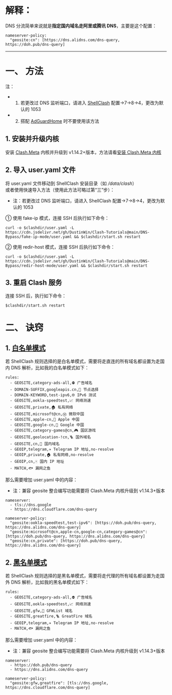 # 解释：
DNS 分流简单来说就是**指定国内域名走阿里或腾讯 DNS**，主要是这个配置：
```
nameserver-policy:
  "geosite:cn": [https://dns.alidns.com/dns-query, https://doh.pub/dns-query]
```
---
# 一、 方法
注：
- 1. 若更改过 DNS 监听端口，请进入 [ShellClash](https://github.com/juewuy/ShellClash) 配置->7->8->4，更改为默认的 1053
- 2. 搭配 [AdGuardHome](https://github.com/AdguardTeam/AdGuardHome) 时不要使用该方法

## 1. 安装并升级内核
安装 [Clash.Meta](https://github.com/MetaCubeX/Clash.Meta) 内核并升级到 v1.14.2+版本，方法请看[安装 Clash.Meta 内核](https://github.com/DustinWin/Clash-Tutorials/blob/main/%E6%95%99%E7%A8%8B%E5%90%88%E9%9B%86/ShellClash%20%E5%92%8C%20AdGuardHome%20%E5%BF%AB%E9%80%9F%E5%AE%89%E8%A3%85%E6%95%99%E7%A8%8B.md#%E4%BA%8C-%E5%AE%89%E8%A3%85-clashmeta-%E5%86%85%E6%A0%B8)
## 2. 导入 user.yaml 文件
将 user.yaml 文件移动到 ShellClash 安装目录（如 */data/clash*）  
或者使用快速导入方法（使用此方法可略过第“三”步）：
- 注：若更改过 DNS 监听端口，请进入 ShellClash 配置->7->8->4，更改为默认的 1053

① 使用 fake-ip 模式，连接 SSH 后执行如下命令：
```
curl -o $clashdir/user.yaml -L https://cdn.jsdelivr.net/gh/DustinWin/Clash-Tutorials@main/DNS-Bypass/fake-ip-mode/user.yaml && $clashdir/start.sh restart
```
② 使用 redir-host 模式，连接 SSH 后执行如下命令：
```
curl -o $clashdir/user.yaml -L https://cdn.jsdelivr.net/gh/DustinWin/Clash-Tutorials@main/DNS-Bypass/redir-host-mode/user.yaml && $clashdir/start.sh restart
```
## 3. 重启 Clash 服务
连接 SSH 后，执行如下命令：
```
$clashdir/start.sh restart
```
# 二、 诀窍
## 1. [白名单模式](https://cdn.jsdelivr.net/gh/DustinWin/Clash-Tutorials@main/Rule-Templates/template_whitelist.yaml)
若 ShellClash 规则选择的是白名单模式，需要将走直连的所有域名都设置为走国内 DNS 解析，比如我的白名单模式如下：
```
rules:
  - GEOSITE,category-ads-all,⛔️ 广告域名
  - DOMAIN-SUFFIX,googleapis.cn,🚀 节点选择
  - DOMAIN-KEYWORD,test-ipv6,🌐 IPv6 测试
  - GEOSITE,ookla-speedtest,📈 网络测速
  - GEOSITE,private,🏠 私有网络
  - GEOSITE,microsoft@cn,Ⓜ️ 微软中国
  - GEOSITE,apple-cn,🍎 Apple 中国
  - GEOSITE,google-cn,🗽 Google 中国
  - GEOSITE,category-games@cn,🎮 国区游戏
  - GEOSITE,geolocation-!cn,🪜 国外域名
  - GEOSITE,cn,🚄 国内域名
  - GEOIP,telegram,✈️ Telegram IP 地址,no-resolve
  - GEOIP,private,🏠 私有网络,no-resolve
  - GEOIP,cn,🀄 国内 IP 地址
  - MATCH,🐟 漏网之鱼
```
那么需要增加 user.yaml 中的内容：
- 注：兼容 geosite 整合编写功能需要将 Clash.Meta 内核升级到 v1.14.3+版本

```
nameserver:
  - tls://dns.google
  - https://dns.cloudflare.com/dns-query

nameserver-policy:
  "geosite:ookla-speedtest,test-ipv6": [https://doh.pub/dns-query, https://dns.alidns.com/dns-query]
  "geosite:microsoft@cn,apple-cn,google-cn,category-games@cn": [https://doh.pub/dns-query, https://dns.alidns.com/dns-query]
  "geosite:cn,private": [https://doh.pub/dns-query, https://dns.alidns.com/dns-query]
```
## 2. [黑名单模式](https://cdn.jsdelivr.net/gh/DustinWin/Clash-Tutorials@main/Rule-Templates/template_blacklist.yaml)
若 ShellClash 规则选择的是黑名单模式，需要将走代理的所有域名都设置为走国外 DNS 解析，比如我的黑名单模式如下：
```
rules:
  - GEOSITE,category-ads-all,⛔️ 广告域名
  - GEOSITE,ookla-speedtest,📈 网络测速
  - GEOSITE,gfw,🧱 GFWList 域名
  - GEOSITE,greatfire,🪜 GreatFire 域名
  - GEOIP,telegram,✈️ Telegram IP 地址,no-resolve
  - MATCH,🐟 漏网之鱼
```
那么需要增加 user.yaml 中的内容：
- 注：兼容 geosite 整合编写功能需要将 Clash.Meta 内核升级到 v1.14.3+版本

```
nameserver:
  - https://doh.pub/dns-query
  - https://dns.alidns.com/dns-query

nameserver-policy:
  "geosite:gfw,greatfire": [tls://dns.google, https://dns.cloudflare.com/dns-query]
```
